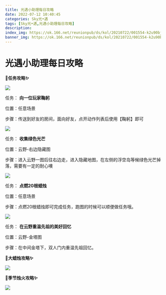 ```yaml
---
title: 光遇小助理每日攻略
date: 2022-07-12 10:40:45
categories: Sky光•遇
tags: [Sky光•遇,光遇小助理每日攻略]
description: 
index_img: https://ok.166.net/reunionpub/ds/kol/20210722/001554-k2u90bj7ay.png?imageView&thumbnail=600x0&type=jpg
banner_img: https://ok.166.net/reunionpub/ds/kol/20210722/001554-k2u90bj7ay.png?imageView&thumbnail=600x0&type=jpg
---
```

# 光遇小助理每日攻略
**🎉任务攻略✨**

![](https://ok.166.net/reunionpub/ds/kol/20220712/000849-pzv4cq5h9a.png)

任务： **向一位玩家鞠躬**

位置：任意场景

步骤：传送到好友的房间，面向好友，点开动作列表后使用【鞠躬】即可

![](https://ok.166.net/reunionpub/ds/kol/20220712/000936-39n4jbithu.png)

任务： **收集绿色光芒**

位置：云野-右边隐藏图

步骤：进入云野一图后往右边走，进入隐藏地图，在左侧的浮空岛等候绿色光芒掉落，需要有一定的耐心噢

![](https://ok.166.net/reunionpub/ds/kol/20220710/000134-fvaydgszle.png)

任务： **点燃20根蜡烛**

位置：任意场景

步骤：点燃20根蜡烛即可完成任务，跑图的时候可以顺便做任务哦。

  

![](https://ok.166.net/reunionpub/ds/kol/20220712/001514-war9h8pmcv.png)

任务： **在云野重温先祖的美好回忆**  

位置：云野-金塔图

步骤：在中间金塔下，双人门内重温先祖回忆。

  

 **🎉大蜡烛攻略✨**

![](https://ok.166.net/reunionpub/ds/kol/20220712/001038-stghrsf8ba.png)

  

 **🎉季节烛火攻略✨**

![](https://ok.166.net/reunionpub/ds/kol/20220712/001124-pz60ud21oc.png)

  

